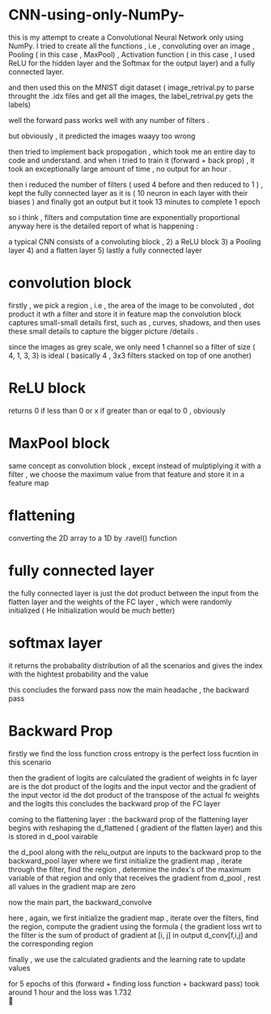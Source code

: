 # CNN-using-only-NumPy-

this is my attempt to create a Convolutional Neural Network only using NumPy. 
I tried to create all the functions , i.e  , convoluting over an image , Pooling ( in this case  , MaxPool)  , Activation function ( in this case , I used  ReLU for the hidden layer and the Softmax for the output layer) and a fully connected layer. 

and then used this on the MNIST digit dataset ( image_retrival.py to parse throught the .idx files and get all the images, the label_retrival.py gets the labels) 

well the forward pass works well with any number of filters .

but obviously , it predicted the images waayy too wrong 

then tried to implement back propogation , which took me an entire day to code and understand.
and when i tried to train it (forward + back prop) , it took an exceptionally large amount of time , no output for an hour . 

then i reduced the number of filters ( used 4 before and then reduced to 1 ) , kept the fully connected layer as it is ( 10 neuron in each layer with their biases ) 
and finally got an output
but it took 13 minutes to complete 1 epoch 

so i think , filters and computation time are exponentially proportional 
anyway here is the detailed report of what is happening : 

a typical CNN consists of a convoluting block , 2) a ReLU block 3) a Pooling layer  4) and a flatten layer  5) lastly a fully connected layer 

# convolution block 
firstly , we pick a region , i.e , the area of the image to be convoluted , dot product it wth a filter and store it in feature map 
the convolution block captures small-small details first, such as , curves, shadows, and then uses these small details to capture the bigger picture /details .

since the images as grey scale, we only need 1 channel so a filter of size ( 4, 1, 3, 3) is ideal ( basically 4 , 3x3 filters stacked on top of one another) 


# ReLU block 
returns 0 if less than 0 or x if greater than or eqal to 0 , obviously 


# MaxPool block
same concept as convolution block , except instead of mulptiplying it with a filter , we choose the maximum value from that feature and store it in a feature map 


# flattening 
converting the 2D array to a 1D by .ravel() function

# fully connected layer
the fully connected layer is just the dot product between the input from the flatten layer and the weights of the FC layer , which were randomly initialized ( He Initialization would be much better) 

# softmax layer 
it returns the probabality distribution of all the scenarios and gives the index with the hightest probability and the value


this concludes the forward pass
now the main headache , the backward pass


# Backward Prop

firstly we find the loss function 
cross entropy is the perfect loss fucntion in this scenario


then 
the gradient of logits are calculated 
the gradient of weights in fc layer are is the dot product of the logits and the input vector 
and the gradient of the input vector id the dot product of the  transpose of the actual fc weights and the logits
this concludes the backward prop of the FC layer 

coming to the flattening  layer : 
the backward prop of the flattening  layer begins with reshaping the d_flattened ( gradient of the flatten layer) and this is stored in d_pool vairable 

the d_pool along with the relu_output are inputs to the backward prop to the backward_pool layer 
where we first initialize the gradient map , iterate through the filter, find the region , determine the index's of the maximum variable of that region and only that receives the gradient from d_pool , rest all values in the gradient map are zero 

now the main part, the backward_convolve

here , again, we first initialize the gradient map , iterate over the filters, find the region, compute the gradient using the formula
( the gradient loss wrt to the filter is the sum of product of gradient at [i, j] in output d_conv[f,i,j] and the corresponding region

finally , we use the calculated gradients and the learning rate  to update values 

for 5 epochs of this (forward + finding loss function + backward pass) took around 1 hour
and the loss was 1.732  
🫠
